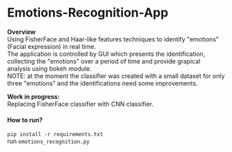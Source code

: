# Emotions-Recognition-App
**Overview**<br/>
Using FisherFace and Haar-like features techniques to identify "emotions" (Facial expression) in real time.<br/> 
The application is controlled by GUI which presents the identification,
collecting the "emotions" over a period of time and provide grapical analysis using bokeh module.<br/>
NOTE: at the moment the classifier was created with a small dataset for only three "emotions" and the identifications need some improvements.

**Work in progress:**<br/>                                                                                                                  Replacing FisherFace classifier with CNN classifier.<br/>                                                                                                                
#### How to run?<br/>
`pip install -r requirements.txt`<br/>
run `emotions_recognition.py`

